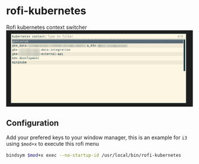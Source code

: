 # rofi-kubernetes
Rofi kubernetes context switcher
![Rofi kubernetes execution](./docs/run-example.png)

## Configuration
Add your prefered keys to your window manager, this is an example for `i3` using `$mod+x` to execute this rofi menu

```bash
bindsym $mod+x exec --no-startup-id /usr/local/bin/rofi-kubernetes
```
